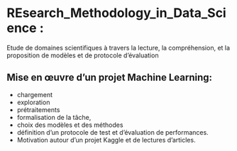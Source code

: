 # REsearch_Methodology_in_Data_Science :

Etude de domaines scientifiques à travers la lecture, la compréhension, et la proposition de modèles et de protocole d’évaluation

## Mise en œuvre d’un projet Machine Learning: 
 * chargement 
 * exploration
 * prétraitements
 * formalisation de la tâche,
 * choix des modèles et des méthodes
 * définition d’un protocole de test et d’évaluation de performances. 
 * Motivation autour d’un projet Kaggle et de lectures d’articles.

